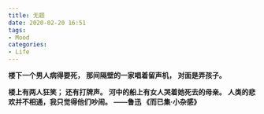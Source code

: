 ```yaml
---
title: 无题
date: 2020-02-20 16:51
tags:
- Mood
categories:
- Life
---
```


**楼下一个男人病得要死，**
**那间隔壁的一家唱着留声机，**
**对面是弄孩子。**
<!--more-->

**楼上有两人狂笑；**
**还有打牌声。**
**河中的船上有女人哭着她死去的母亲。**
**人类的悲欢并不相通，我只觉得他们吵闹。**
**——鲁迅 《而已集·小杂感》**

